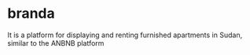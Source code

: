 # branda
It is a platform for displaying and renting furnished apartments in Sudan, similar to the ANBNB platform
